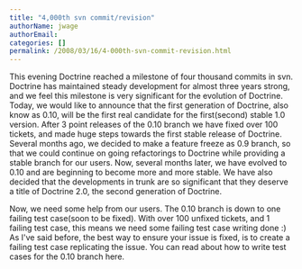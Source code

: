 ```yaml
---
title: "4,000th svn commit/revision"
authorName: jwage
authorEmail:
categories: []
permalink: /2008/03/16/4-000th-svn-commit-revision.html
---
```

This evening Doctrine reached a milestone of four thousand commits in
svn. Doctrine has maintained steady development for almost three years
strong, and we feel this milestone is very significant for the evolution
of Doctrine. Today, we would like to announce that the first generation
of Doctrine, also know as 0.10, will be the first real candidate for the
first(second) stable 1.0 version. After 3 point releases of the 0.10
branch we have fixed over 100 tickets, and made huge steps towards the
first stable release of Doctrine. Several months ago, we decided to make
a feature freeze as 0.9 branch, so that we could continue on going
refactorings to Doctrine while providing a stable branch for our users.
Now, several months later, we have evolved to 0.10 and are beginning to
become more and more stable. We have also decided that the developments
in trunk are so significant that they deserve a title of Doctrine 2.0,
the second generation of Doctrine.

Now, we need some help from our users. The 0.10 branch is down to one
failing test case(soon to be fixed). With over 100 unfixed tickets, and
1 failing test case, this means we need some failing test case writing
done :) As I've said before, the best way to ensure your issue is fixed,
is to create a failing test case replicating the issue. You can read
about how to write test cases for the 0.10 branch here.
